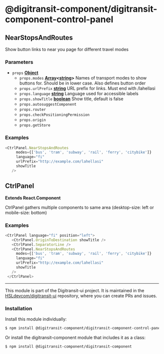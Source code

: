 # @digitransit-component/digitransit-component-control-panel

<!-- Generated by documentation.js. Update this documentation by updating the source code. -->

## NearStopsAndRoutes

Show button links to near you page for different travel modes

### Parameters

-   `props` **[Object][1]** 
    -   `props.modes` **[Array][2]&lt;[string][3]>** Names of transport modes to show buttons for. Should be in lower case. Also defines button order
    -   `props.urlPrefix` **[string][3]** URL prefix for links. Must end with /lahellasi
    -   `props.language` **[string][3]** Language used for accessible labels
    -   `props.showTitle` **[boolean][4]** Show title, default is false
    -   `props.autosuggestComponent`  
    -   `props.router`  
    -   `props.checkPositioningPermission`  
    -   `props.origin`  
    -   `props.getStore`  

### Examples

```javascript
<CtrlPanel.NearStopsAndRoutes
     modes={['bus', 'tram', 'subway', 'rail', 'ferry', 'citybike']}
     language="fi"
     urlPrefix="http://example.com/lahellasi"
     showTitle
   />
```

## CtrlPanel

**Extends React.Component**

CtrlPanel gathers multiple components to same area (desktop-size: left or mobile-size: bottom)

### Examples

```javascript
<CtrlPanel language="fi" position="left">
   <CtrlPanel.OriginToDestination showTitle />
   <CtrlPanel.SeparatorLine />
   <CtrlPanel.NearStopsAndRoutes
     modes={['bus', 'tram', 'subway', 'rail', 'ferry', 'citybike']}
     language="fi"
     urlPrefix="http://example.com/lahellasi"
     showTitle
   />
 </CtrlPanel>
```

[1]: https://developer.mozilla.org/docs/Web/JavaScript/Reference/Global_Objects/Object

[2]: https://developer.mozilla.org/docs/Web/JavaScript/Reference/Global_Objects/Array

[3]: https://developer.mozilla.org/docs/Web/JavaScript/Reference/Global_Objects/String

[4]: https://developer.mozilla.org/docs/Web/JavaScript/Reference/Global_Objects/Boolean

<!-- This file is automatically generated. Please don't edit it directly:
if you find an error, edit the source file (likely index.js), and re-run
./scripts/generate-readmes in the digitransit-component project. -->

---

This module is part of the Digitransit-ui project. It is maintained in the
[HSLdevcom/digitransit-ui](https://github.com/HSLdevcom/digitransit-ui) repository, where you can create
PRs and issues.

### Installation

Install this module individually:

```sh
$ npm install @digitransit-component/digitransit-component-control-panel
```

Or install the digitransit-component module that includes it as a class:

```sh
$ npm install @digitransit-component/digitransit-component
```
